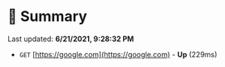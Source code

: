 # 📖 Summary
Last updated: **6/21/2021, 9:28:32 PM**

- `GET` [https://google.com](https://google.com) - **Up** (229ms)
